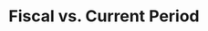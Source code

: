---
title: Fiscal vs. Current Period
layout: custom
keywords: [Fiscal, Epicor, Current]
description: Need to define primary company that drives the current period in multi-company environment 
---